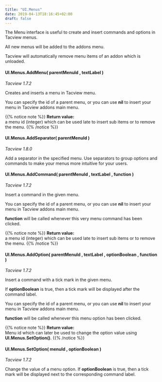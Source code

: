 ```yaml
---
title: "UI.Menus"
date: 2019-04-13T18:16:45+02:00
draft: false
---
```


The Menu interface is useful to create and insert commands and options in Tacview menus.

All new menus will be added to the addons menu.

Tacview will automatically remove menu items of an addon which is unloaded.


#### UI.Menus.AddMenu( parentMenuId , textLabel )
*Tacview 1.7.2*

Creates and inserts a menu in Tacview menu.

You can specify the id of a parent menu, or you can use **nil** to insert your menu in Tacview addons main menu.

{{% notice note %}}
**Return value:**<br>
		a menu id (integer) which can be used late to insert sub items or to remove the menu.
{{% /notice %}}


#### UI.Menus.AddSeparator( parentMenuId )
*Tacview 1.8.0*

Add a separator in the specified menu.
Use separators to group options and commands to make your menus more intuitive for your users.


#### UI.Menus.AddCommand( parentMenuId , textLabel , function )
*Tacview 1.7.2*

Insert a command in the given menu.

You can specify the id of a parent menu, or you can use **nil** to insert your menu in Tacview addons main menu.

**function** will be called whenever this very menu command has been clicked.

{{% notice note %}}
**Return value:**<br>
		a menu id (integer) which can be used late to insert sub items or to remove the menu.
{{% /notice %}}


#### UI.Menus.AddOption( parentMenuId , textLabel , optionBoolean , function )
*Tacview 1.7.2*

Insert a command with a tick mark in the given menu.

If **optionBoolean** is true, then a tick mark will be displayed after the command label.

You can specify the id of a parent menu, or you can use **nil** to insert your menu in Tacview addons main menu.

**function** will be called whenever this menu option has been clicked.

{{% notice note %}}
**Return value:**<br>
		Menu id which can later be used to change the option value using **UI.Menus.SetOption()**.
{{% /notice %}}


#### UI.Menus.SetOption( menuId , optionBoolean )
*Tacview 1.7.2*

Change the value of a menu option.
If **optionBoolean** is true, then a tick mark will be displayed next to the corresponding command label.
